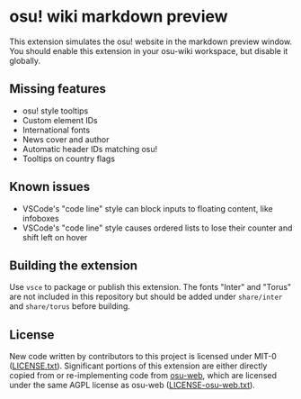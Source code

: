 # osu! wiki markdown preview

This extension simulates the osu! website in the markdown preview window. You should enable this extension in your osu-wiki workspace, but disable it globally.

## Missing features

- osu! style tooltips
- Custom element IDs
- International fonts
- News cover and author
- Automatic header IDs matching osu!
- Tooltips on country flags

## Known issues

- VSCode's "code line" style can block inputs to floating content, like infoboxes
- VSCode's "code line" style causes ordered lists to lose their counter and shift left on hover

## Building the extension

Use `vsce` to package or publish this extension. The fonts "Inter" and "Torus" are not included in this repository but should be added under `share/inter` and `share/torus` before building.

## License

New code written by contributors to this project is licensed under MIT-0 ([LICENSE.txt](LICENSE.txt)). Significant portions of this extension are either directly copied from or re-implementing code from [osu-web](https://github.com/ppy/osu-web), which are licensed under the same AGPL license as osu-web ([LICENSE-osu-web.txt](LICENSE-osu-web.txt)).
